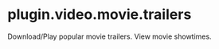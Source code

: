 plugin.video.movie.trailers
===========================

Download/Play popular movie trailers. View movie showtimes.